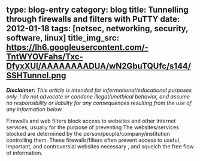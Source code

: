 type: blog-entry
category: blog
title: Tunnelling through firewalls and filters with PuTTY
date: 2012-01-18
tags: [netsec, networking, security, software, linux]
title_img_src: https://lh6.googleusercontent.com/-TntWYOVFahs/Txc-DfyxXUI/AAAAAAAADUA/wN2GbuTQUfc/s144/SSHTunnel.png
---

_**Disclaimer:** This article is intended for informational/educational 
purposes only. I do not advocate or condone illegal/unethical behavior, and 
assume no responsibility or liability for any consequences resulting from the 
use of any information below._

Firewalls and web filters block access to websites and other Internet services,
usually for the purpose of preventing 
The websites/services blocked are determined by the 
person/people/company/institution controlling them. These
firewalls/filters often prevent access to useful, important, and controversial
websites necessary , and squelch the free flow of information.

